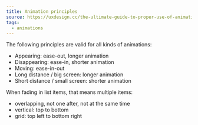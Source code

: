 ```yaml
---
title: Animation principles
source: https://uxdesign.cc/the-ultimate-guide-to-proper-use-of-animation-in-ux-10bd98614fa9
tags:
  - animations
---
```


The following principles are valid for all kinds of animations:

- Appearing: ease-out, longer animation
- Disappearing: ease-in, shorter animation
- Moving: ease-in-out
- Long distance / big screen: longer animation
- Short distance / small screen: shorter animation

When fading in list items, that means multiple items:

- overlapping, not one after, not at the same time
- vertical: top to bottom
- grid: top left to bottom right
